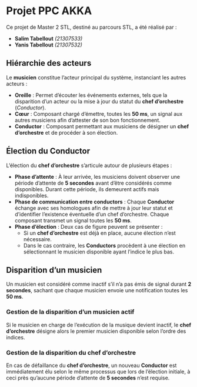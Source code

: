 # Projet PPC AKKA  

Ce projet de Master 2 STL, destiné au parcours STL, a été réalisé par :  
- **Salim Tabellout** *(21307533)*  
- **Yanis Tabellout** *(21307532)*  

## Hiérarchie des acteurs  

Le **musicien** constitue l’acteur principal du système, instanciant les autres acteurs :  
- **Oreille** : Permet d’écouter les événements externes, tels que la disparition d’un acteur ou la mise à jour du statut du **chef d’orchestre** (*Conductor*).  
- **Cœur** : Composant chargé d’émettre, toutes les **50 ms**, un signal aux autres musiciens afin d’attester de son bon fonctionnement.  
- **Conductor** : Composant permettant aux musiciens de désigner un **chef d’orchestre** et de procéder à son élection.  

## Élection du Conductor  

L’élection du **chef d’orchestre** s’articule autour de plusieurs étapes :  
- **Phase d’attente** : À leur arrivée, les musiciens doivent observer une période d’attente de **5 secondes** avant d’être considérés comme disponibles. Durant cette période, ils demeurent actifs mais indisponibles.  
- **Phase de communication entre conductors** : Chaque **Conductor** échange avec ses homologues afin de mettre à jour leur statut et d’identifier l’existence éventuelle d’un chef d’orchestre. Chaque composant transmet un signal toutes les **50 ms**.  
- **Phase d’élection** : Deux cas de figure peuvent se présenter :  
  - Si un **chef d’orchestre** est déjà en place, aucune élection n’est nécessaire.  
  - Dans le cas contraire, les **Conductors** procèdent à une élection en sélectionnant le musicien disponible ayant l’indice le plus bas.  

## Disparition d’un musicien  

Un musicien est considéré comme inactif s’il n’a pas émis de signal durant **2 secondes**, sachant que chaque musicien envoie une notification toutes les **50 ms**.  

### Gestion de la disparition d’un musicien actif  
Si le musicien en charge de l’exécution de la musique devient inactif, le **chef d’orchestre** désigne alors le premier musicien disponible selon l’ordre des indices.  

### Gestion de la disparition du chef d’orchestre  
En cas de défaillance du **chef d’orchestre**, un nouveau **Conductor** est immédiatement élu selon le même processus que lors de l’élection initiale, à ceci près qu’aucune période d’attente de **5 secondes** n’est requise.  
